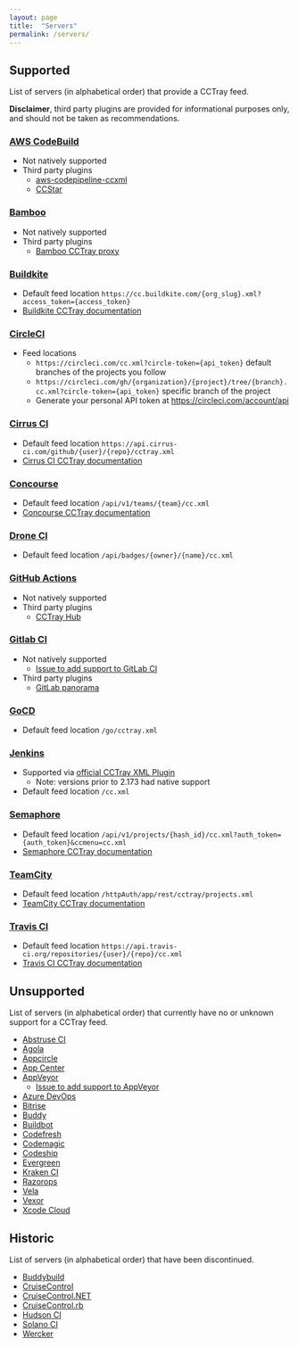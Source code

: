 ```yaml
---
layout: page
title:  "Servers"
permalink: /servers/
---
```


## Supported

List of servers (in alphabetical order) that provide a CCTray feed.

__Disclaimer__, third party plugins are provided for informational purposes only, and should not be taken as recommendations.

### [AWS CodeBuild](https://docs.aws.amazon.com/codebuild/index.html)

* Not natively supported
* Third party plugins 
  * [aws-codepipeline-ccxml](https://github.com/subnova/aws-codepipeline-ccxml/tree/master)
  * [CCStar](https://github.com/symphoniacloud/ccstar)

### [Bamboo](https://www.atlassian.com/software/bamboo)

* Not natively supported
* Third party plugins
  * [Bamboo CCTray proxy](https://github.com/chadlwilson/bamboo_cctray_proxy)

### [Buildkite](https://buildkite.com/)

* Default feed location `https://cc.buildkite.com/{org_slug}.xml?access_token={access_token}`
* [Buildkite CCTray documentation](https://buildkite.com/docs/integrations/cc-menu)

### [CircleCI](https://circleci.com/)

* Feed locations 
  * `https://circleci.com/cc.xml?circle-token={api_token}` default branches of the projects you follow
  * `https://circleci.com/gh/{organization}/{project}/tree/{branch}.cc.xml?circle-token={api_token}` specific branch of the project
  * Generate your personal API token at <https://circleci.com/account/api>

### [Cirrus CI](https://cirrus-ci.com)

* Default feed location `https://api.cirrus-ci.com/github/{user}/{repo}/cctray.xml`
* [Cirrus CI CCTray documentation](https://cirrus-ci.org/guide/writing-tasks/#cctray-xml)

### [Concourse](https://concourse-ci.org/)

* Default feed location `/api/v1/teams/{team}/cc.xml`
* [Concourse CCTray documentation](https://concourse-ci.org/observation.html#ccxml)

### [Drone CI](https://drone.io/)

* Default feed location `/api/badges/{owner}/{name}/cc.xml`

### [GitHub Actions](https://github.com/features/actions)

* Not natively supported
* Third party plugins
  * [CCTray Hub](https://github.com/idealo/cctray-hub/)

### [Gitlab CI](https://about.gitlab.com/product/continuous-integration/) 

* Not natively supported
  * [Issue to add support to GitLab CI](https://gitlab.com/gitlab-org/gitlab/-/issues/16958)
* Third party plugins
  * [GitLab panorama](https://github.com/joblift/gitlab-panorama)

### [GoCD](https://www.gocd.org/)

* Default feed location `/go/cctray.xml`
  
### [Jenkins](https://www.jenkins.io/)

* Supported via [official CCTray XML Plugin](https://plugins.jenkins.io/cctray-xml)
  * Note: versions prior to 2.173 had native support
* Default feed location `/cc.xml`

### [Semaphore](https://semaphoreci.com/)

* Default feed location `/api/v1/projects/{hash_id}/cc.xml?auth_token={auth_token}&ccmenu=cc.xml`
* [Semaphore CCTray documentation](https://github.com/renderedtext/semaphore-docs-new/blob/master/source/docs/cctry.md)

### [TeamCity](https://www.jetbrains.com/teamcity/)

* Default feed location `/httpAuth/app/rest/cctray/projects.xml`
* [TeamCity CCTray documentation](https://confluence.jetbrains.com/display/TW/REST+API#RESTAPI-CCTray)

### [Travis CI](https://www.travis-ci.com/)

* Default feed location `https://api.travis-ci.org/repositories/{user}/{repo}/cc.xml`
* [Travis CI CCTray documentation](https://docs.travis-ci.com/user/cc-menu/)

## Unsupported

List of servers (in alphabetical order) that currently have no or unknown support for a CCTray feed.

* [Abstruse CI](https://github.com/bleenco/abstruse)
* [Agola](https://agola.io/)
* [Appcircle](https://appcircle.io/)
* [App Center](https://appcenter.ms/)
* [AppVeyor](https://www.appveyor.com/)
  * [Issue to add support to AppVeyor](https://github.com/appveyor/ci/issues/67)
* [Azure DevOps](https://azure.microsoft.com/en-us/products/devops/?nav=min)
* [Bitrise](https://bitrise.io/)
* [Buddy](https://buddy.works/)
* [Buildbot](https://buildbot.net/)
* [Codefresh](https://codefresh.io/)
* [Codemagic](https://codemagic.io/start/)
* [Codeship](https://codeship.com/)
* [Evergreen](https://github.com/evergreen-ci/evergreen)
* [Kraken CI](https://kraken.ci/)
* [Razorops](https://razorops.com/)
* [Vela](https://go-vela.github.io/docs/)
* [Vexor](https://vexor.io/)
* [Xcode Cloud](https://developer.apple.com/xcode-cloud/get-started/)

## Historic

List of servers (in alphabetical order) that have been discontinued.

* [Buddybuild](https://www.buddybuild.com/)
* [CruiseControl](http://cruisecontrol.sourceforge.net/)
* [CruiseControl.NET](https://ccnet.github.io/CruiseControl.NET/projects/ccnet/wiki.html)
* [CruiseControl.rb](https://github.com/thoughtworks/cruisecontrol.rb)
* [Hudson CI](https://github.com/hudson)
* [Solano CI](https://github.com/solanolabs)
* [Wercker](https://en.wikipedia.org/wiki/Wercker)
